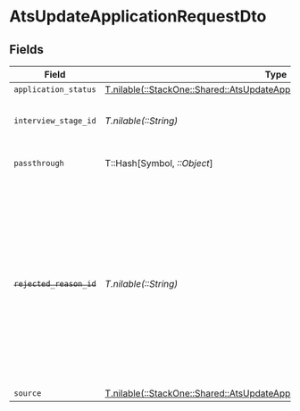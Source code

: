 # AtsUpdateApplicationRequestDto


## Fields

| Field                                                                                                                                                                                              | Type                                                                                                                                                                                               | Required                                                                                                                                                                                           | Description                                                                                                                                                                                        | Example                                                                                                                                                                                            |
| -------------------------------------------------------------------------------------------------------------------------------------------------------------------------------------------------- | -------------------------------------------------------------------------------------------------------------------------------------------------------------------------------------------------- | -------------------------------------------------------------------------------------------------------------------------------------------------------------------------------------------------- | -------------------------------------------------------------------------------------------------------------------------------------------------------------------------------------------------- | -------------------------------------------------------------------------------------------------------------------------------------------------------------------------------------------------- |
| `application_status`                                                                                                                                                                               | [T.nilable(::StackOne::Shared::AtsUpdateApplicationRequestDtoApplicationStatus)](../../models/shared/atsupdateapplicationrequestdtoapplicationstatus.md)                                           | :heavy_minus_sign:                                                                                                                                                                                 | N/A                                                                                                                                                                                                |                                                                                                                                                                                                    |
| `interview_stage_id`                                                                                                                                                                               | *T.nilable(::String)*                                                                                                                                                                              | :heavy_minus_sign:                                                                                                                                                                                 | Unique identifier of the interview stage                                                                                                                                                           | 18bcbb1b-3cbc-4198-a999-460861d19480                                                                                                                                                               |
| `passthrough`                                                                                                                                                                                      | T::Hash[Symbol, *::Object*]                                                                                                                                                                        | :heavy_minus_sign:                                                                                                                                                                                 | Value to pass through to the provider                                                                                                                                                              | {"other_known_names": "John Doe"}                                                                                                                                                                  |
| ~~`rejected_reason_id`~~                                                                                                                                                                           | *T.nilable(::String)*                                                                                                                                                                              | :heavy_minus_sign:                                                                                                                                                                                 | : warning: ** DEPRECATED **: This will be removed in a future release, please migrate away from it as soon as possible.<br/><br/>Unique identifier of the rejection reason, used only for write operations | f223d7f6-908b-48f0-9237-b201c307f609                                                                                                                                                               |
| `source`                                                                                                                                                                                           | [T.nilable(::StackOne::Shared::AtsUpdateApplicationRequestDtoSource)](../../models/shared/atsupdateapplicationrequestdtosource.md)                                                                 | :heavy_minus_sign:                                                                                                                                                                                 | N/A                                                                                                                                                                                                |                                                                                                                                                                                                    |